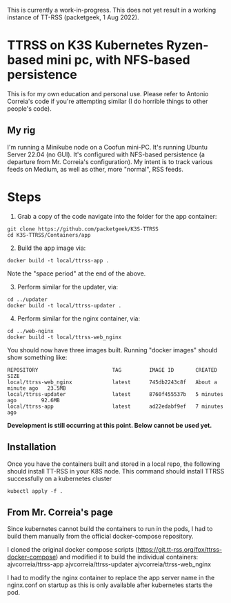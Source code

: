 This is currently a work-in-progress.  This does not yet result in a working instance of TT-RSS (packetgeek, 1 Aug 2022).

# TTRSS on K3S Kubernetes Ryzen-based mini pc, with NFS-based persistence

This is for my own education and personal use.  Please refer to Antonio Correia's code if you're attempting similar (I do horrible things to other people's code).

## My rig
I'm running a Minikube node on a Coofun mini-PC.  It's running Ubuntu Server 22.04 (no GUI).  It's configured with NFS-based persistence (a departure from Mr. Correia's configuration).  My intent is to track various feeds on Medium, as well as other, more "normal", RSS feeds.

# Steps

1) Grab a copy of the code navigate into the folder for the app container:
```
git clone https://github.com/packetgeek/K3S-TTRSS
cd K3S-TTRSS/Containers/app
```

2) Build the app image via:
```
docker build -t local/ttrss-app .
```
  Note the "space period" at the end of the above.

3) Perform similar for the updater, via:
```
cd ../updater
docker build -t local/ttrss-updater .
```

4) Perform similar for the nginx container, via:
```
cd ../web-nginx
docker build -t local/ttrss-web_nginx
```
You should now have three images built.  Running "docker images" should show something like:
```
REPOSITORY                        TAG         IMAGE ID       CREATED              SIZE
local/ttrss-web_nginx             latest      745db2243c8f   About a minute ago   23.5MB
local/ttrss-updater               latest      8760f455537b   5 minutes ago        92.6MB
local/ttrss-app                   latest      ad22edabf9ef   7 minutes ago 
```

**Development is still occurring at this point.  Below cannot be used yet.**

## Installation

Once you have the containers built and stored in a local repo, the following should install TT-RSS in your K8S node.
This command should install TTRSS successfully on a kubernetes cluster
```
kubectl apply -f .
```
## From Mr. Correia's page 

Since kubernetes cannot build the containers to run in the pods, I had to build them manually from the official docker-compose repository.

I cloned the original docker compose scripts (https://git.tt-rss.org/fox/ttrss-docker-compose) and modified it to build the individual containers:
ajvcorreia/ttrss-app
ajvcorreia/ttrss-updater
ajvcorreia/ttrss-web_nginx

I had to modify the nginx container to replace the app server name in the nginx.conf on startup as this is only available after kubernetes starts the pod.
